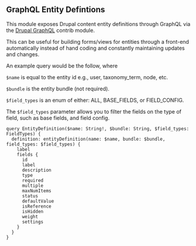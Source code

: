 ## GraphQL Entity Defintions ##

This module exposes Drupal content entity definitions through GraphQL via the [Drupal GraphQL](https://www.drupal.org/project/graphql) contrib module.

This can be useful for building forms/views for entities through a front-end automatically instead of hand coding and constantly maintaining updates and changes.

An example query would be the follow, where

```$name``` is equal to the entity id e.g., user, taxonomy_term, node, etc.

```$bundle``` is the entity bundle (not required).

```$field_types``` is an enum of either: ALL, BASE_FIELDS, or FIELD_CONFIG.

The ```$field_types``` parameter allows you to filter the fields on the type of field, such as base fields, and field config.

```
query EntityDefinition($name: String!, $bundle: String, $field_types: FieldTypes) {
  definition: entityDefinition(name: $name, bundle: $bundle, field_types: $field_types) {
    label
    fields {
      id
      label
      description
      type
      required
      multiple
      maxNumItems
      status
      defaultValue
      isReference
      isHidden
      weight
      settings
    }
  }
}
```
